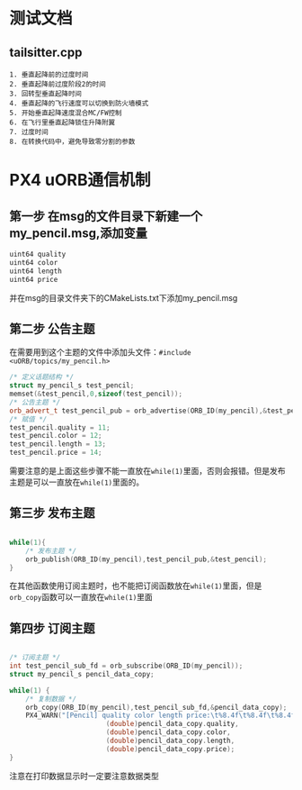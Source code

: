 # 测试文档  

## tailsitter.cpp  
	1. 垂直起降前的过度时间  
	2. 垂直起降前过度阶段2的时间  
	3. 回转型垂直起降时间  
	4. 垂直起降的飞行速度可以切换到防火墙模式  
	5. 开始垂直起降速度混合MC/FW控制  
	6. 在飞行里垂直起降锁住升降附翼  
	7. 过度时间  
	8. 在转换代码中，避免导致零分割的参数  
	

	




# PX4 uORB通信机制  
## 第一步 在msg的文件目录下新建一个my_pencil.msg,添加变量
```C++
uint64 quality  
uint64 color  
uint64 length  
uint64 price  
```
并在msg的目录文件夹下的CMakeLists.txt下添加my_pencil.msg  

## 第二步 公告主题  
在需要用到这个主题的文件中添加头文件：``` #include <uORB/topics/my_pencil.h> ```  
```C++
/* 定义话题结构 */
struct my_pencil_s test_pencil;  
memset(&test_pencil,0,sizeof(test_pencil));  
/* 公告主题 */
orb_advert_t test_pencil_pub = orb_advertise(ORB_ID(my_pencil),&test_pencil);  
/* 赋值 */
test_pencil.quality = 11;  
test_pencil.color = 12;  
test_pencil.length = 13;  
test_pencil.price = 14;  

```
需要注意的是上面这些步骤不能一直放在``` while(1) ```里面，否则会报错。但是发布主题是可以一直放在``` while(1) ```里面的。  
## 第三步 发布主题  

```C++

while(1){
	/* 发布主题 */
	orb_publish(ORB_ID(my_pencil),test_pencil_pub,&test_pencil);
}
```  

在其他函数使用订阅主题时，也不能把订阅函数放在```while(1)```里面，但是```orb_copy```函数可以一直放在```while(1)```里面   
## 第四步 订阅主题  
```C++  

/* 订阅主题 */
int test_pencil_sub_fd = orb_subscribe(ORB_ID(my_pencil));  
struct my_pencil_s pencil_data_copy;  

while(1) {
	/* 复制数据 */  
	orb_copy(ORB_ID(my_pencil),test_pencil_sub_fd,&pencil_data_copy);  
	PX4_WARN("[Pencil] quality color length price:\t%8.4f\t%8.4f\t%8.4f\t%8.4f",
						(double)pencil_data_copy.quality,
						(double)pencil_data_copy.color,
						(double)pencil_data_copy.length,
						(double)pencil_data_copy.price);  
}

``` 
注意在打印数据显示时一定要注意数据类型  
